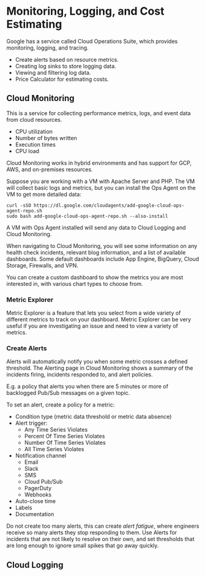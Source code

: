 # Monitoring, Logging, and Cost Estimating
Google has a service called Cloud Operations Suite, which provides monitoring, logging, and tracing.
- Create alerts based on resource metrics.
- Creating log sinks to store logging data.
- Viewing and filtering log data.
- Price Calculator for estimating costs.

## Cloud Monitoring
This is a service for collecting performance metrics, logs, and event data from cloud resources.
- CPU utilization
- Number of bytes written
- Execution times
- CPU load

Cloud Monitoring works in hybrid environments and has support for GCP, AWS, and on-premises resources.

Suppose you are working with a VM with Apache Server and PHP. The VM will collect basic logs and metrics, but you can install the Ops Agent on the VM to get more detailed data:

    curl -sSO https://dl.google.com/cloudagents/add-google-cloud-ops-agent-repo.sh
    sudo bash add-google-cloud-ops-agent-repo.sh --also-install
    
A VM with Ops Agent installed will send any data to Cloud Logging and Cloud Monitoring.

When navigating to Cloud Monitoring, you will see some information on any health check incidents, relevant blog information, and a list of available dashboards. Some default dashboards include App Engine, BigQuery, Cloud Storage, Firewalls, and VPN.

You can create a custom dashboard to show the metrics you are most interested in, with various chart types to choose from.

### Metric Explorer
Metric Explorer is a feature that lets you select from a wide variety of different metrics to track on your dashboard. Metric Explorer can be very useful if you are investigating an issue and need to view a variety of metrics.

### Create Alerts
Alerts will automatically notify you when some metric crosses a defined threshold. The Alerting page in Cloud Monitoring shows a summary of the incidents firing, incidents responded to, and alert policies.

E.g. a policy that alerts you when there are 5 minutes or more of backlogged Pub/Sub messages on a given topic.

To set an alert, create a policy for a metric:
- Condition type (metric data threshold or metric data absence)
- Alert trigger:
    - Any Time Series Violates
    - Percent Of Time Series Violates
    - Number Of Time Series Violates
    - All Time Series Violates
- Notification channel
    - Email
    - Slack
    - SMS
    - Cloud Pub/Sub
    - PagerDuty
    - Webhooks
- Auto-close time
- Labels
- Documentation
    
Do not create too many alerts, this can create *alert fatigue*, where engineers receive so many alerts they stop responding to them. Use Alerts for incidents that are not likely to resolve on their own, and set thresholds that are long enough to ignore small spikes that go away quickly.

## Cloud Logging
